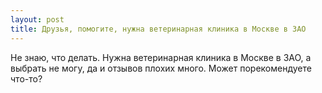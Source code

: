 ```yaml
---
layout: post 
title: Друзья, помогите, нужна ветеринарная клиника в Москве в ЗАО 
--- 
```

Не знаю, что делать. Нужна ветеринарная клиника в Москве в ЗАО, а выбрать не могу, да и отзывов плохих много. Может порекомендуете что-то?

